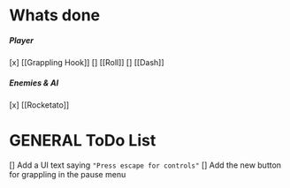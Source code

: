 # Whats done
##### Player
[x] [[Grappling Hook]]
[] [[Roll]]
[] [[Dash]]

##### Enemies & AI
[x] [[Rocketato]]

# GENERAL ToDo List
[] Add a UI text saying `"Press escape for controls"`
[] Add the new button for grappling in the pause menu